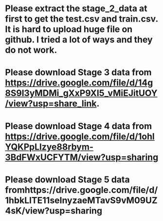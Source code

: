 # Please extract the stage_2_data at first to get the test.csv and train.csv. It is hard to upload huge file on github. I tried a lot of ways and they do not work.
# Please download Stage 3 data from https://drive.google.com/file/d/14g8S9l3yMDMi_gXxP9XI5_vMiEJitUOY/view?usp=share_link. 
# Please download Stage 4 data from https://drive.google.com/file/d/1ohlYQKPpLlzye88rbym-3BdFWxUCFYTM/view?usp=sharing
# Please download Stage 5 data fromhttps://drive.google.com/file/d/1hbkLITE11seInyzaeMTavS9vM09UZ4sK/view?usp=sharing
